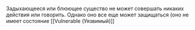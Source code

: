 Задыхающееся или блюющее существо не может совершать никаких
действия или говорить. Однако оно все еще может защищаться (оно не имеет состояние [[Vulnerable (Уязвимый)]]